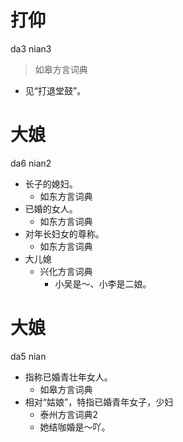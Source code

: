 # 打仰
da3 nian3
> 如皋方言词典
- 见“打退堂鼓”。

# 大娘
da6 nian2
+ 长子的媳妇。
  * 如东方言词典
+ 已婚的女人。
  * 如东方言词典
+ 对年长妇女的尊称。
  * 如东方言词典
+ 大儿媳
  * 兴化方言词典
    - 小吴是～、小李是二娘。

# 大娘
da5 nian
+ 指称已婚青壮年女人。
  * 如皋方言词典
+ 相对“姑娘”，特指已婚青年女子，少妇
  * 泰州方言词典2
  - 她结咖婚是～吖。
